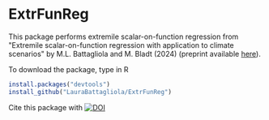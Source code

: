 # ExtrFunReg 
This package performs extremile scalar-on-function regression from "Extremile scalar-on-function regression with application to climate scenarios" by M.L. Battagliola and M. Bladt (2024) (preprint available [here](https://arxiv.org/abs/2405.20817)).

To download the package, type in R

```R
install.packages("devtools")
install_github("LauraBattagliola/ExtrFunReg")
```
Cite this package with 
[![DOI](https://zenodo.org/badge/802104512.svg)](https://zenodo.org/doi/10.5281/zenodo.11400424)
